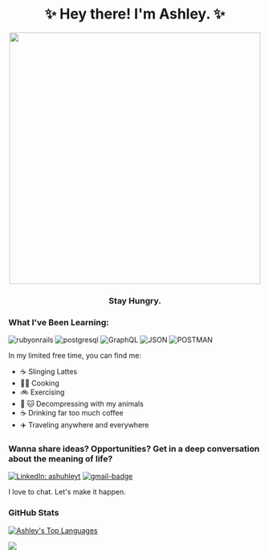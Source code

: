 <div align="center">
  <h1><a href="#">&#x200B;</a>✨ Hey there! I'm Ashley. ✨</h1>

[<img src="https://media.giphy.com/media/28GHfhGFWpFgsQB4wR/giphy.gif" width="500" height="500">](https://giphy.com/gifs/foxhomeent-hello-friday-mrs-doubtfire-28GHfhGFWpFgsQB4wR)


  
<h3><a href="#">&#x200B;</a>Stay Hungry.</h3>   
</div>

<h3><a href="#">&#x200B;</a>What I've Been Learning:</h3>  

![rubyonrails](https://img.shields.io/badge/rubyonrails-000000?style=for-the-badge&logo=rubyonrails&logoColor=red)
![postgresql](https://img.shields.io/badge/postgresql-000000?style=for-the-badge&logo=postgresql&logoColor=light-blue)
![GraphQL](https://img.shields.io/badge/GraphQL-000000?style=for-the-badge&logo=GraphQL&logoColor=pink)
![JSON](https://img.shields.io/badge/JSON-100000?style=for-the-badge&logo=JSON&logoColor=477DC3&labelColor=000000&color=000000)
![POSTMAN](https://img.shields.io/badge/POSTMAN-100000?style=for-the-badge&logo=Postman&logoColor=ef5b25&labelColor=000000&color=000000)

In my limited free time, you can find me:

- ☕ Slinging Lattes
- 👩‍🍳 Cooking
- 🚲 Exercising
- 🐶 🐱 Decompressing with my animals
- ☕️ Drinking far too much coffee
- ✈️ Traveling anywhere and everywhere

<h3><a href="#">&#x200B;</a>Wanna share ideas? Opportunities? Get in a deep conversation about the meaning of life?</h3>

[![LinkedIn: ashuhleyt][linkedin-badge]][LinkedIn]
[![gmail-badge]][Gmail]

I love to chat. Let's make it happen.

<h3>GitHub Stats</h3>

[![Ashley's Top Languages](https://github-readme-stats.vercel.app/api/top-langs/?username=ashuhleyt)](https://github.com/anuraghazra/github-readme-stats)

![](https://github-readme-stats.vercel.app/api?username=ashuhleyt&show_icons=true&hide_border=true)
<!--LINKS--> 
[gmail-badge]: https://img.shields.io/badge/-ashuhleyt@gmail.com-c14438?style=flat&logo=Gmail&logoColor=white
[Gmail]: mailto:ashuhleyt@gmail.com

[linkedin-badge]: https://img.shields.io/badge/Ashley%20Turner-%23OpenToWork-green?style=flat&logo=Linkedin&logoColor=black&color=7DE787&labelColor=0077b5
[LinkedIn]: https://linkedin.com/in/ashuhleyt
